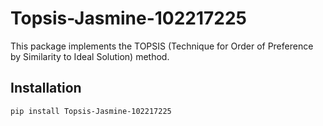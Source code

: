 # Topsis-Jasmine-102217225

This package implements the TOPSIS (Technique for Order of Preference by Similarity to Ideal Solution) method.

## Installation
```bash
pip install Topsis-Jasmine-102217225
